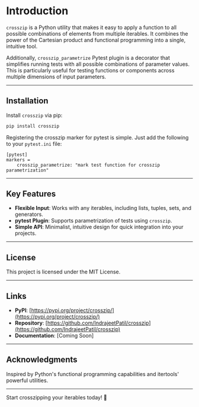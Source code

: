 # Introduction

`crosszip` is a Python utility that makes it easy to apply a function to all possible combinations of elements from multiple iterables.
It combines the power of the Cartesian product and functional programming into a single, intuitive tool.

Additionally, `crosszip_parametrize` Pytest plugin is a decorator that simplifies running tests with all possible combinations of parameter values.
This is particularly useful for testing functions or components across multiple dimensions of input parameters.

---

## Installation

Install `crosszip` via pip:

```bash
pip install crosszip
```

Registering the crosszip marker for pytest is simple. Just add the following to your `pytest.ini` file:

```
[pytest]
markers =
    crosszip_parametrize: "mark test function for crosszip parametrization"
```

---

## Key Features

- **Flexible Input**: Works with any iterables, including lists, tuples, sets, and generators.
- **pytest Plugin**: Supports parametrization of tests using `crosszip`.
- **Simple API**: Minimalist, intuitive design for quick integration into your projects.

---

## License

This project is licensed under the MIT License.

---

## Links

- **PyPI**: [https://pypi.org/project/crosszip/](https://pypi.org/project/crosszip/)
- **Repository**: [https://github.com/IndrajeetPatil/crosszip](https://github.com/IndrajeetPatil/crosszip)
- **Documentation**: [Coming Soon]

---

## Acknowledgments

Inspired by Python's functional programming capabilities and itertools' powerful utilities.

---

Start crosszipping your iterables today! 🚀
